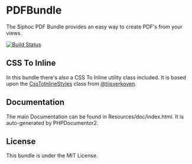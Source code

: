 # PDFBundle
The Siphoc PDF Bundle provides an easy way to create PDF's from your views.

[![Build Status](https://travis-ci.org/jelmersnoeck/PdfBundle.png?branch=master)](https://travis-ci.org/jelmersnoeck/PdfBundle)

## CSS To Inline
In this bundle there's also a CSS To Inline utility class included. It is based
upon the [CssToInlineStyles](https://github.com/tijsverkoyen/CssToInlineStyles) class from [@tijsverkoyen](https://github.com/tijsverkoyen).

## Documentation
The main Documentation can be found in Resources/doc/index.html. It is
auto-generated by PHPDocumentor2.

## License
This bundle is under the MIT License.
